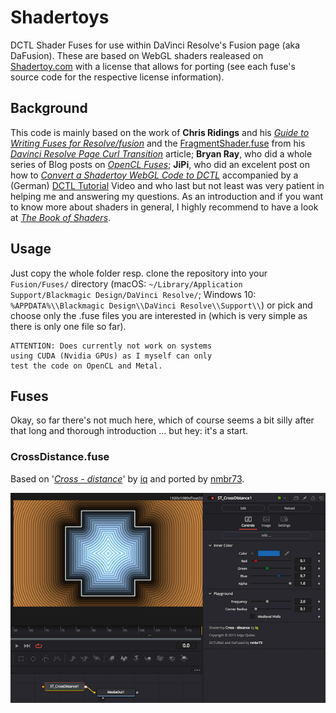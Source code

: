 Shadertoys
==========

DCTL Shader Fuses for use within DaVinci Resolve's Fusion page (aka DaFusion). These are based on WebGL shaders realeased on [Shadertoy.com](https://www.shadertoy.com/) with a license that allows for porting (see each fuse's source code for the respective license information).


Background
----------

This code is mainly based on the work of **Chris Ridings** and his *[Guide to Writing Fuses for Resolve/fusion](https://www.chrisridings.com/guide-to-writing-fuses-for-resolve-fusion-part-1/)* and the [FragmentShader.fuse](https://www.chrisridings.com/wp-content/uploads/2020/05/FragmentShader.fuse) from his *[Davinci Resolve Page Curl Transition](https://www.chrisridings.com/page-curl/)* article; **Bryan Ray**, who did a whole series of Blog posts on *[OpenCL Fuses](http://www.bryanray.name/wordpress/opencl-fuses-index/)*; **JiPi**, who did an excelent post on how to *[Convert a Shadertoy WebGL Code to DCTL](https://www.steakunderwater.com/wesuckless/viewtopic.php?f=17&t=4460)* accompanied by a (German) [DCTL Tutorial](https://youtu.be/dbrPWRldmbs) Video and who last but not least was very patient in helping me and answering my questions. As an introduction and if you want to know more about shaders in general, I highly recommend to have a look at *[The Book of Shaders](https://thebookofshaders.com)*.


Usage
-----
Just copy the whole folder resp. clone the repository into your `Fusion/Fuses/` directory (macOS: `~/Library/Application Support/Blackmagic Design/DaVinci Resolve/`; Windows 10: `%APPDATA%\\Blackmagic Design\\DaVinci Resolve\\Support\\`) or pick and choose only the .fuse files you are interested in (which is very simple as there is only one file so far).

    ATTENTION: Does currently not work on systems
    using CUDA (Nvidia GPUs) as I myself can only
    test the code on OpenCL and Metal.


Fuses
-----

Okay, so far there's not much here, which of course seems a bit silly after that long and thorough introduction ... but hey: it's a start.

### CrossDistance.fuse

Based on '_[Cross - distance](https://www.shadertoy.com/view/XtGfzw)_' by [iq](https://www.shadertoy.com/user/iq) and ported by [nmbr73](https://www.youtube.com/c/nmbr73).

![screenshot](CrossDistance.png "CrossDistance.fuse in DaVinci Resolve")
